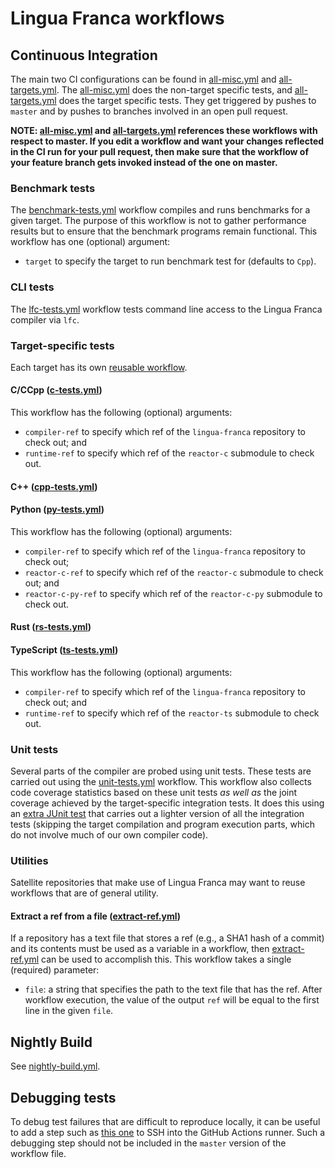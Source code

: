 # Lingua Franca workflows

## Continuous Integration
The main two CI configurations can be found in [all-misc.yml](https://github.com/lf-lang/lingua-franca/blob/master/.github/workflows/all-misc.yml) and [all-targets.yml](https://github.com/lf-lang/lingua-franca/blob/master/.github/workflows/all-targets.yml). The [all-misc.yml](https://github.com/lf-lang/lingua-franca/blob/master/.github/workflows/all-misc.yml) does the non-target specific tests, and [all-targets.yml](https://github.com/lf-lang/lingua-franca/blob/master/.github/workflows/all-targets.yml) does the target specific tests. They get triggered by pushes to `master` and by pushes to branches involved in an open pull request.

**NOTE: [all-misc.yml](https://github.com/lf-lang/lingua-franca/blob/master/.github/workflows/all-misc.yml) and [all-targets.yml](https://github.com/lf-lang/lingua-franca/blob/master/.github/workflows/all-targets.yml) references these workflows with respect to master. If you edit a workflow and want your changes reflected in the CI run for your pull request, then make sure that the workflow of your feature branch gets invoked instead of the one on master.**

### Benchmark tests
The [benchmark-tests.yml](https://github.com/lf-lang/lingua-franca/blob/master/.github/workflows/lfc-tests.yml) workflow compiles and runs benchmarks for a given target. The purpose of this workflow is not to gather performance results but to ensure that the benchmark programs remain functional. This workflow has one (optional) argument:
 - `target` to specify the target to run benchmark test for (defaults to `Cpp`).

### CLI tests
The [lfc-tests.yml](https://github.com/lf-lang/lingua-franca/blob/master/.github/workflows/lfc-tests.yml) workflow tests command line access to the Lingua Franca compiler via `lfc`.
### Target-specific tests
Each target has its own [reusable workflow](https://docs.github.com/en/actions/learn-github-actions/reusing-workflows).
#### C/CCpp ([c-tests.yml](https://github.com/lf-lang/lingua-franca/blob/master/.github/workflows/c-tests.yml))
This workflow has the following (optional) arguments:
- `compiler-ref` to specify which ref of the `lingua-franca` repository to check out; and
- `runtime-ref` to specify which ref of the `reactor-c` submodule to check out.

#### C++ ([cpp-tests.yml](https://github.com/lf-lang/lingua-franca/blob/master/.github/workflows/cpp-tests.yml))

#### Python ([py-tests.yml](https://github.com/lf-lang/lingua-franca/blob/master/.github/workflows/py-tests.yml))
This workflow has the following (optional) arguments:
- `compiler-ref` to specify which ref of the `lingua-franca` repository to check out;
- `reactor-c-ref` to specify which ref of the `reactor-c` submodule to check out; and
- `reactor-c-py-ref` to specify which ref of the `reactor-c-py` submodule to check out.

#### Rust ([rs-tests.yml](https://github.com/lf-lang/lingua-franca/blob/master/.github/workflows/rs-tests.yml))

#### TypeScript ([ts-tests.yml](https://github.com/lf-lang/lingua-franca/blob/master/.github/workflows/ts-tests.yml))
This workflow has the following (optional) arguments:
- `compiler-ref` to specify which ref of the `lingua-franca` repository to check out; and
- `runtime-ref` to specify which ref of the `reactor-ts` submodule to check out.

### Unit tests
Several parts of the compiler are probed using unit tests. These tests are carried out using the [unit-tests.yml](https://github.com/lf-lang/lingua-franca/blob/master/.github/workflows/unit-tests.yml) workflow. This workflow also collects code coverage statistics based on these unit tests _as well as_ the joint coverage achieved by the target-specific integration tests. It does this using an [extra JUnit test](https://github.com/lf-lang/lingua-franca/blob/master/org.lflang.tests/src/org/lflang/tests/compiler/CodeGenCoverage.java) that carries out a lighter version of all the integration tests (skipping the target compilation and program execution parts, which do not involve much of our own compiler code).

### Utilities
Satellite repositories that make use of Lingua Franca may want to reuse workflows that are of general utility.
#### Extract a ref from a file ([extract-ref.yml](https://github.com/lf-lang/lingua-franca/blob/master/.github/workflows/extract-ref.yml))
If a repository has a text file that stores a ref (e.g., a SHA1 hash of a commit) and its contents must be used as a variable in a workflow, then [extract-ref.yml](https://github.com/lf-lang/lingua-franca/blob/master/.github/workflows/extract-ref.yml) can be used to accomplish this. This workflow takes a single (required) parameter:
 - `file`: a string that specifies the path to the text file that has the ref.
After workflow execution, the value of the output `ref` will be equal to the first line in the given `file`.
## Nightly Build
See [nightly-build.yml](https://github.com/lf-lang/lingua-franca/blob/master/.github/workflows/nightly-build.yml).

## Debugging tests

To debug test failures that are difficult to reproduce locally, it can be useful
to add a step such as [this one](https://github.com/marketplace/actions/debugging-with-ssh) to SSH into the GitHub Actions runner. Such a debugging step
should not be included in the `master` version of the workflow file.
